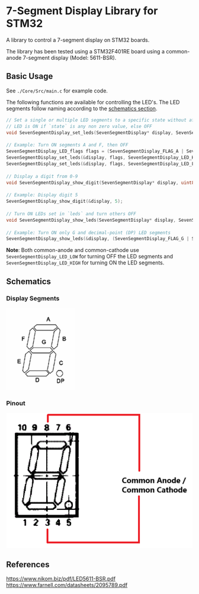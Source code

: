# 7-Segment Display Library for STM32

A library to control a 7-segment display on STM32 boards.

The library has been tested using a STM32F401RE board using a common-anode 7-segment display (Model: 5611-BSR).

## Basic Usage

See `./Core/Src/main.c` for example code. 

The following functions are available for controlling the LED's.
The LED segments follow naming according to the [schematics section](#schematics).

```c
// Set a single or multiple LED segments to a specific state without affecting other segments
// LED is ON if `state` is any non zero value, else OFF
void SevenSegmentDisplay_set_leds(SevenSegmentDisplay* display, SevenSegmentDisplay_LED_flags leds, int state);

// Example: Turn ON segments A and F, then OFF
SevenSegmentDisplay_LED_flags flags = (SevenSegmentDisplay_FLAG_A | SevenSegmentDisplay_FLAG_F);
SevenSegmentDisplay_set_leds(&display, flags, SevenSegmentDisplay_LED_HIGH);
SevenSegmentDisplay_set_leds(&display, flags, SevenSegmentDisplay_LED_LOW);

// Display a digit from 0-9
void SevenSegmentDisplay_show_digit(SevenSegmentDisplay* display, uint8_t digit);

// Example: Display digit 5
SevenSegmentDisplay_show_digit(&display, 5);

// Turn ON LEDs set in `leds` and turn others OFF
void SevenSegmentDisplay_show_leds(SevenSegmentDisplay* display, SevenSegmentDisplay_LED_flags leds);

// Example: Turn ON only G and decimal-point (DP) LED segments
SevenSegmentDisplay_show_leds(&display, (SevenSegmentDisplay_FLAG_G | SevenSegmentDisplay_FLAG_DP));
```

**Note**: Both common-anode and common-cathode use `SevenSegmentDisplay_LED_LOW` for turning OFF the LED segments and `SevenSegmentDisplay_LED_HIGH` for turning ON the LED segments.

## Schematics

### Display Segments 

![segments](display-segments.png)

### Pinout

![pinout](pinout.png)

## References
https://www.nikom.biz/pdf/LED5611-BSR.pdf  
https://www.farnell.com/datasheets/2095789.pdf